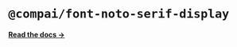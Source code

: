 # `@compai/font-noto-serif-display`

[**Read the docs &rarr;**](https://components.ai/docs/typefaces/noto-serif-display)
